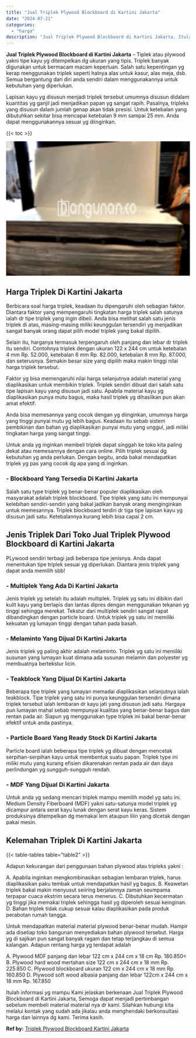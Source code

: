 ```yaml
---
title: "Jual Triplek Plywood Blockboard di Kartini Jakarta"
date: "2024-07-21"
categories: 
  - "harga"
description: "Jual Triplek Plywood Blockboard di Kartini Jakarta. Itulah informasi yg mampu Kami jelaskan berkenaan Jual Triplek Plywood Blockboard di Kartini Jakarta, Sem..."
---
```


**Jual Triplek Plywood Blockboard di Kartini Jakarta** – Tiplek atau plywood yakni tipe kayu yg ditempelkan dg ukuran yang tipis. Triplek banyak digunakan untuk bermacam macam keperluan. Salah satu kepentingan yg kerap menggunakan triplek seperti halnya alas untuk kasur, alas meja, dsb. Semua bergantung dari diri anda sendiri dalam menggunakannya untuk kebutuhan yang diperlukan.

Lapisan kayu yg disusun menjadi triplek tersebut umumnya disusun didalam kuantitas yg ganjil jadi menjadikan papan yg sangat rapih. Pasalnya, tripleks yang disusun dalam jumlah genap akan tidak presisi. Untuk ketebalan yang dibutuhkan sekitar bisa mencapai ketebalan 9 mm sampai 25 mm. Anda dapat menggunakannya sesuai yg diinginkan.

{{< toc >}}

![Jual Triplek Plywood Blockboard di Kartini Jakarta](/images/jual-triplek-murah-47.png)

## Harga Triplek Di Kartini Jakarta

Berbicara soal harga triplek, keadaan itu dipengaruhi oleh sebagian faktor. Diantara faktor yang mempengaruhi tingkatan harga triplek salah satunya ialah dr tipe triplek yang ingin dibeli. Anda bisa melihat salah satu jenis triplek di atas, masing-masing miliki keunggulan tersendiri yg menjadikan sangat banyak orang dapat pilih model triplek yang bakal dipilih.

Selain itu, harganya termasuk terpengaruh oleh panjang dan lebar dr triplek itu sendiri. Contohnya triplek dengan ukuran 122 x 244 cm untuk ketebalan 4 mm Rp. 52.000, ketebalan 6 mm Rp. 82.000, ketebalan 8 mm Rp. 87.000, dan seterusnya. Semakin besar size yang dipilih maka makin tinggi nilai harga triplek tersebut.

Faktor yg bisa memengaruhi nilai harga selanjutnya adalah material yang diaplikasikan untuk membikin triplek. Triplek sendiri dibuat dari salah satu tipe lapisan kayu yang disusun jadi satu. Apabila material kayu yg diaplikasikan punya mutu bagus, maka hasil triplek yg dihasilkan pun akan amat efektif.

Anda bisa memesannya yang cocok dengan yg diinginkan, umumnya harga yang tinggi punyai mutu yg lebih bagus. Keadaan itu sebab sistem pembikinan dan bahan yg diaplikasikan punyai mutu yang unggul, jadi miliki tingkatan harga yang sangat tinggi.

Untuk anda yg inginkan membeli triplek dapat singgah ke toko kita paling dekat atau memesannya dengan cara online. Pilih triplek sesuai dg kebutuhan yg anda perlukan. Dengan begitu, anda bakal mendapatkan triplek yg pas yang cocok dg apa yang di inginkan.

### \- Blockboard Yang Tersedia Di Kartini Jakarta

Salah satu type triplek yg benar-benar populer diaplikasikan oleh masyarakat adalah triplek blockboard. Tipe triplek yang satu ini mempunyai kelebihan sendiri-sendiri yang bakal jadikan banyak orang menginginkan untuk memesannya. Triplek blockboard terdiri dr tiga tipe lapisan kayu yg disusun jadi satu. Ketebalannya kurang lebih bisa capai 2 cm.

## Jenis Triplek Dari Toko Jual Triplek Plywood Blockboard di Kartini Jakarta

PLywood sendiri terbagi jadi beberapa tipe jenisnya. Anda dapat menentukan tipe triplek sesuai yg diperlukan. Diantara jenis triplek yang dapat anda memilih sbb!

### \- Multiplek Yang Ada Di Kartini Jakarta

Jenis triplek yg setelah itu adalah multiplek. Triplek yg satu ini dibikin dari kulit kayu yang berlapis dan lantas dipres dengan menggunakan tekanan yg tinggi sehingga merekat. Tekstur dari multiplek sendiri sangat rapat dibandingkan dengan particle board. Untuk triplek yg satu ini memiliki kekuatan yg lumayan tinggi dengan tahan pada basah.

### \- Melaminto Yang Dijual Di Kartini Jakarta

Jenis triplek yg paling akhir adalah melaminto. Triplek yg satu ini memiliki susunan yang lumayan kuat dimana ada susunan melamin dan polyester yg membuatnya bertekstur licin.

### \- Teakblock Yang Dijual Di Kartini Jakarta

Beberapa tipe triplek yang lumayan memadai diaplikasikan selanjutnya ialah teakblock. Tipe triplek yang satu ini punya keunggulan tersendiri dimana triplek tersebut ialah lembaran dr kayu jati yang disusun jadi satu. Hargaya pun lumayan mahal sebab mempunyai kualitas yang benar-benar bagus dan rentan pada air. Siapun yg menggunakan type triplek ini bakal benar-benar efektif untuk anda pastinya.

### \- Particle Board Yang Ready Stock Di Kartini Jakarta

Particle board ialah beberapa tipe triplek yg dibuat dengan mencetak serpihan-serpihan kayu untuk membentuk suatu papan. Triplek type ini miliki mutu yang kurang efisien dikarenakan rentan pada air dan daya perlindungan yg sungguh-sungguh rendah.

### \- MDF Yang Dijual Di Kartini Jakarta

Untuk anda yg sedang mencari triplek mampu memilih model yg satu ini. Medium Density Fiberboard (MDF) yakni satu-satunya model triplek yg dicampur antara serat kayu lunak dengan serat kayu keras. Sistem produksinya ditempelkan dg memakai lem ataupun lilin yang dicetak dengan pakai mesin.

## Kelemahan Triplek Di Kartini Jakarta

{{< table-tables table="table2" >}}

Adapun kekurangan dari penggunaan bahan plywood atau tripleks yakni :

A. Apabila inginkan mengkombinasikan sebagian lembaran triplek, harus diaplikasikan paku tembak untuk mendapatkan hasil yg bagus. B. Keawetan triplek bakal makin menyusut seiiring berjalannya zaman seumpama terpapar cuaca ekstrim secara terus menerus. C. Dibutuhkan kecermatan yg tinggi jika memakai triplek sehingga hasil yg diperoleh sesuai keinginan. D. Bahan triplek tidak cukup sesuai kalau diaplikasikan pada produk perabotan rumah tangga.

Untuk mendapatkan material material plywood benar-benar mudah. Hampir ada disetiap toko bangunan menyediakan bahan plywood tersebut. Harga yg di sajikan pun sangat banyak ragam dan tetap terjangkau di semua kalangan. Adapun rentang harga yg terdapat adalah

A. Plywood MDF panjang dan lebar 122 cm x 244 cm x 18 cm Rp. 180.850< B. Plywood hard wood mertahan size 122 cm x 244 cm x 18 mm Rp. 225.850 C. Plywood blockboard ukuran 122 cm x 244 cm x 18 mm Rp. 160.850 D. Plywood soft wood albasia panjang dan lebar 122cm x 244 cm x 18 mm Rp. 167.850

Itulah informasi yg mampu Kami jelaskan berkenaan Jual Triplek Plywood Blockboard di Kartini Jakarta, Semoga dapat menjadi pertimbangan sebelum membeli material material nya dr kami. Silahkan hubungi kita melalui kontak yang sudah ada jikalau anda menghendaki berkonsultasi harga dan lainnya dg kami. Terima kasih.

**Ref by:** [Triplek Plywood Blockboard Kartini Jakarta](https://id.wikipedia.org/wiki/Triplek)
